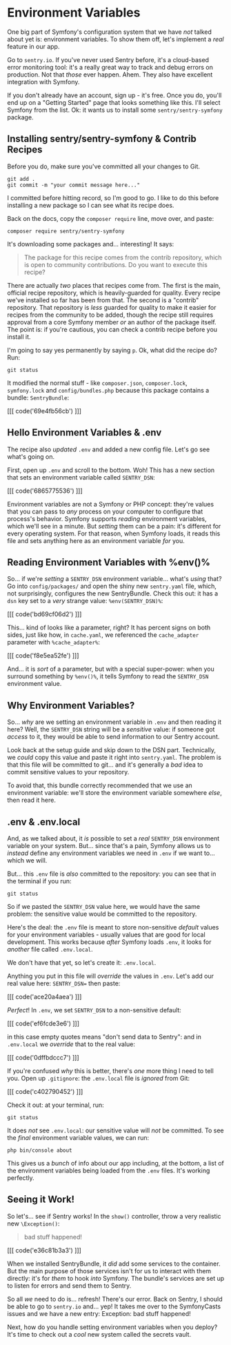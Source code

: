 # Environment Variables

One big part of Symfony's configuration system that we have *not* talked about
yet is: environment variables. To show them off, let's implement a *real* feature
in our app.

Go to `sentry.io`. If you've never used Sentry before, it's a cloud-based error
monitoring tool: it's a really great way to track and debug errors on production.
Not that *those* ever happen. Ahem. They also have excellent integration with Symfony.

If you don't already have an account, sign up - it's free. Once you do, you'll
end up on a "Getting Started" page that looks something like this. I'll select
Symfony from the list. Ok: it wants us to install some `sentry/sentry-symfony`
package.

## Installing sentry/sentry-symfony & Contrib Recipes

Before you do, make sure you've committed all your changes to Git.

```terminal-silent
git add .
git commit -m "your commit message here..."
```

I committed before hitting record, so I'm good to go. I like to do this before
installing a new package so I can see what its recipe does.

Back on the docs, copy the `composer require` line, move over, and paste:

```terminal
composer require sentry/sentry-symfony
```

It's downloading some packages and... interesting! It says:

> The package for this recipe comes from the contrib repository, which is open
> to community contributions. Do you want to execute this recipe?

There are actually *two* places that recipes come from. The first is the main,
official recipe repository, which is heavily-guarded for quality. Every recipe
we've installed so far has been from that. The second is a "contrib" repository.
That repository is *less* guarded for quality to make it easier for recipes from
the community to be added, though the recipe still requires approval from a core
Symfony member *or* an author of the package itself. The point is: if you're
cautious, you can check a contrib recipe before you install it.

I'm going to say yes permanently by saying `p`. Ok, what did the recipe do? Run:

```terminal
git status
```

It modified the normal stuff - like `composer.json`, `composer.lock`,
`symfony.lock` and `config/bundles.php` because this package contains a bundle:
`SentryBundle`:

[[[ code('69e4fb56cb') ]]]

## Hello Environment Variables & .env

The recipe also *updated* `.env` and added a new config file. Let's go see
what's going on.

First, open up `.env` and scroll to the bottom. Woh! This has a new section
that sets an environment variable called `SENTRY_DSN`:

[[[ code('6865775536') ]]]

Environment variables are not a Symfony or PHP concept: they're values that you
can pass to *any* process on your computer to configure that process's behavior.
Symfony supports *reading* environment variables, which we'll see in a minute.
But *setting* them can be a pain: it's different for every operating system.
For that reason, when Symfony loads, it reads this file and sets anything here
as an environment variable *for* you.

## Reading Environment Variables with %env()%

So... if we're *setting* a `SENTRY_DSN` environment variable... what's *using*
that? Go into `config/packages/` and open the shiny new `sentry.yaml` file, which,
not surprisingly, configures the new SentryBundle. Check this out: it has a `dsn`
key set to a *very* strange value: `%env(SENTRY_DSN)%`:

[[[ code('bd69cf06d2') ]]]

This... kind of looks like a parameter, right? It has percent signs on both sides,
just like how, in `cache.yaml`, we referenced the `cache_adapter` parameter with
`%cache_adapter%`:

[[[ code('f8e5ea52fe') ]]]

And... it is *sort* of a parameter, but with a special super-power: when you
surround something by `%env()%`, it tells Symfony to read the `SENTRY_DSN`
environment value.

## Why Environment Variables?

So... *why* are we setting an environment variable in `.env` and then reading it
here? Well, the `SENTRY_DSN` string will be a *sensitive* value: if someone got
*access* to it, they would be able to send information to our Sentry account.

Look back at the setup guide and skip down to the DSN part. Technically, we
*could* copy this value and paste it right into `sentry.yaml`. The problem is
that this file will be committed to git... and it's generally a *bad* idea to
commit sensitive values to your repository.

To avoid that, this bundle correctly recommended that we use an environment
variable: we'll store the environment variable somewhere *else*, then read it here.

## .env & .env.local

And, as we talked about, it *is* possible to set a *real* `SENTRY_DSN` environment
variable on your system. But... since that's a pain, Symfony allows us to *instead*
define any environment variables we need in `.env` if we want to... which we will.

But... this `.env` file is *also* committed to the repository: you can see that
in the terminal if you run:

```terminal
git status
```

So if we pasted the `SENTRY_DSN` value here, we would have the same problem: the
sensitive value would be committed to the repository.

Here's the deal: the `.env` file is meant to store non-sensitive *default* values
for your environment variables - usually values that are good for local development.
This works because *after* Symfony loads `.env`, it looks for *another* file called
`.env.local`.

We don't have that yet, so let's create it: `.env.local`.

Anything you put in this file will *override* the values in `.env`. Let's add
our real value here: `SENTRY_DSN=` then paste:

[[[ code('ace20a4aea') ]]]

*Perfect*! In `.env`, we set `SENTRY_DSN` to a non-sensitive default:

[[[ code('ef6fcde3e6') ]]]

in this case empty quotes means "don't send data to Sentry": and in `.env.local`
we *override* that to the real value:

[[[ code('0dffbdccc7') ]]]

If you're confused *why* this is better, there's *one* more thing I need to tell
you. Open up `.gitignore`: the `.env.local` file is *ignored* from Git:

[[[ code('c402790452') ]]]

Check it out: at your terminal, run:

```terminal
git status
```

It does *not* see `.env.local`: our sensitive value will *not* be committed. To
see the *final* environment variable values, we can run:

```terminal
php bin/console about
```

This gives us a *bunch* of info about our app including, at the bottom, a list
of the environment variables being loaded from the `.env` files. It's working
perfectly.

## Seeing it Work!

So let's... see if Sentry works! In the `show()` controller, throw a very realistic
new `\Exception()`:

> bad stuff happened!

[[[ code('e36c81b3a3') ]]]

When we installed SentryBundle, it *did* add some services to the container. But
the main purpose of those services isn't for us to interact with them directly:
it's for *them* to hook *into* Symfony. The bundle's services are set up to listen
for errors and send them to Sentry.

So all *we* need to do is... refresh! There's our error. Back on Sentry, I should
be able to go to `sentry.io` and... yep! It takes me over to the SymfonyCasts issues
and we have a new entry: Exception: bad stuff happened!

Next, how do you handle setting environment variables when you deploy? It's time
to check out a *cool* new system called the secrets vault.

